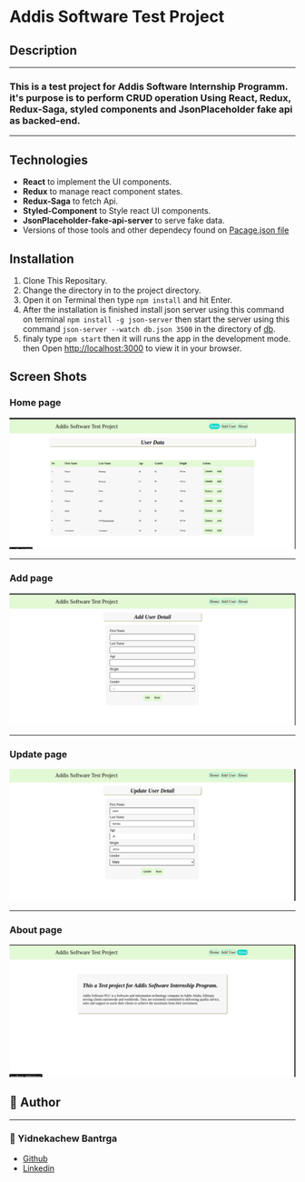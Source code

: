 # Addis Software Test Project

## Description
---
### This is a  test project for Addis Software Internship Programm. it's purpose is to perform CRUD operation Using React, Redux, Redux-Saga, styled components and JsonPlaceholder fake api as backed-end. 
---

## Technologies
- **React** to implement the UI components. 
- **Redux** to manage react component states.
- **Redux-Saga** to fetch Api.
- **Styled-Component** to Style react UI components.
- **JsonPlaceholder-fake-api-server** to serve fake data. 
- Versions of those tools and other dependecy found on [Pacage.json file](https://github.com/Yidne21/AddisSoftwareTestProject/blob/master/package.json)

##  Installation
1. Clone This Repositary. 
2. Change the directory in to the project directory.
3. Open it on Terminal then type `npm install` and hit Enter.
4. After the installation is finished install json server using this command on terminal `npm install -g json-server` then start the server using this command `json-server --watch db.json 3500` in the directory of [db](https://github.com/Yidne21/AddisSoftwareTestProject/tree/master/db).
6. finaly type `npm start` then it will runs the app in the development mode. then Open [http://localhost:3000](http://localhost:3000) to view it in your browser.

## Screen Shots
### Home page
![Home Page](https://github.com/Yidne21/AddisSoftwareTestProject/blob/master/ScreenShot/Home.png)

---
### Add page
![Add Page](https://github.com/Yidne21/AddisSoftwareTestProject/blob/master/ScreenShot/Add.png)

---
### Update page
![Add Page](https://github.com/Yidne21/AddisSoftwareTestProject/blob/master/ScreenShot/Update.png)

---
###  About page
![About Page](https://github.com/Yidne21/AddisSoftwareTestProject/blob/master/ScreenShot/About.png)

## :pencil: **Author**
---
### :man: Yidnekachew Bantrga
- [Github](https://github.com/Yidne21)
- [Linkedin](https://www.linkedin.com/in/yidnekachew-bantrga-801376234/)
